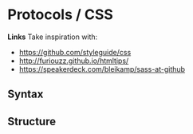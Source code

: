 # Protocols / CSS

**Links**
Take inspiration with:
* https://github.com/styleguide/css
* http://furiouzz.github.io/htmltips/
* https://speakerdeck.com/bleikamp/sass-at-github

## Syntax

## Structure

